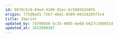 ```yaml
---
id: 9978c5c0-69ed-4188-91ec-6c580562b0fb
origin: 775d8ad1-72b7-4bdc-8589-60318285f3c4
title: Imprint
updated_by: 7d709850-5c35-4065-be68-b627c348051d
updated_at: 1652890387
---
```

